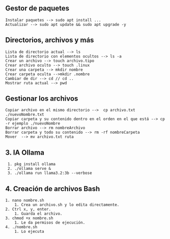 
## Gestor de paquetes

	Instalar paquetes --> sudo apt install ...
	Actualizar --> sudo apt update && sudo apt upgrade -y

## Directorios, archivos y más

	Lista de directorio actual --> ls
	Lista de directorio con elementos ocultos --> ls -a
	Crear un archivo --> touch archivo.tipo
	Crear archivo oculto --> touch .linux
	Crear una carpeta --> mkdir nombre
	Crear carpeta oculta -->mkdir .nombre
	Cambiar de dir --> cd // cd ..
	Mostrar ruta actual --> pwd

## Gestionar los archivos 

	Copiar archivo en el mismo directorio -->  cp archivo.txt ./nuevoNombre.txt
	Copiar carpeta y su contenido dentro en el orden en el que está --> cp -r ejemplo ./nuevoNombre 
	Borrar archivo --> rm nombreArchivo
	Borrar carpeta y todo su contenido --> rm -rf nombreCarpeta 
	Mover  --> mv archivo.txt ruta

## 3. IA Ollama

	 1. pkg install ollama 
	 2. ./ollama serve &
	 3. ./ollama run llama3.2:3b --verbose

## 4. Creación de archivos Bash

	1. nano nombre.sh
		1. Crea un archivo.sh y lo edita directamente.
	2. Ctrl x, y, enter.
		1. Guarda el archivo.
	3. chmod +x nombre.sh
		1. Le da permisos de ejecución.
	4. ./nombre.sh
		1. Lo ejecuta
